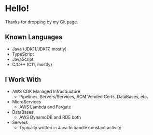 # Hello!
Thanks for dropping by my Git page.

## Known Languages
- Java (JDK11/JDK17, mostly)
- TypeScript
- JavaScript
- C/C++ (C11, mostly)

## I Work With
- AWS CDK Managed Infrastructure
  - Pipelines, Servers/Services, ACM Vended Certs, DataBases, etc.
- MicroServices
  - AWS Lambda and Fargate
- DataBases
  - AWS DynamoDB and RDE both
- Servers
  - Typically written in Java to handle constant activity
<!---
Anton-Strick/Anton-Strick is a ✨ special ✨ repository because its `README.md` (this file) appears on your GitHub profile.
You can click the Preview link to take a look at your changes.
--->
